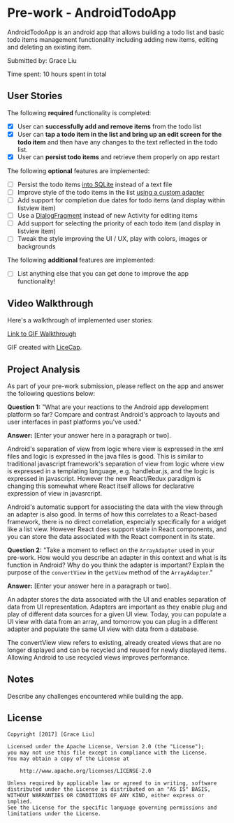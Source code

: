 # Pre-work - AndroidTodoApp

AndroidTodoApp is an android app that allows building a todo list and basic todo items management functionality including adding new items, editing and deleting an existing item.

Submitted by: Grace Liu

Time spent: 10 hours spent in total

## User Stories

The following **required** functionality is completed:

* [x] User can **successfully add and remove items** from the todo list
* [x] User can **tap a todo item in the list and bring up an edit screen for the todo item** and then have any changes to the text reflected in the todo list.
* [x] User can **persist todo items** and retrieve them properly on app restart

The following **optional** features are implemented:

* [ ] Persist the todo items [into SQLite](http://guides.codepath.com/android/Persisting-Data-to-the-Device#sqlite) instead of a text file
* [ ] Improve style of the todo items in the list [using a custom adapter](http://guides.codepath.com/android/Using-an-ArrayAdapter-with-ListView)
* [ ] Add support for completion due dates for todo items (and display within listview item)
* [ ] Use a [DialogFragment](http://guides.codepath.com/android/Using-DialogFragment) instead of new Activity for editing items
* [ ] Add support for selecting the priority of each todo item (and display in listview item)
* [ ] Tweak the style improving the UI / UX, play with colors, images or backgrounds

The following **additional** features are implemented:

* [ ] List anything else that you can get done to improve the app functionality!

## Video Walkthrough

Here's a walkthrough of implemented user stories:

[Link to GIF Walkthrough](https://s3.amazonaws.com/codepath-android/prework.gif)

GIF created with [LiceCap](http://www.cockos.com/licecap/).

## Project Analysis

As part of your pre-work submission, please reflect on the app and answer the following questions below:

**Question 1:** "What are your reactions to the Android app development platform so far? Compare and contrast Android's approach to layouts and user interfaces in past platforms you've used."

**Answer:** [Enter your answer here in a paragraph or two].

Android's separation of view from logic where view is expressed in the xml files and logic is expressed in the java files is good.  This is similar to traditional javascript framework's separation of view from logic where view is expressed in a templating language, e.g. handlebar.js, and the logic is expressed in javascript.  However the new React/Redux paradigm is changing this somewhat where React itself allows for declarative expression of view in javasrcript.

Android's automatic support for associating the data with the view through an adapter is also good.  In terms of how this correlates to a React-based framework, there is no direct correlation, especially specifically for a widget like a list view.  However React does support state in React components, and you can store the data associated with the React component in its state.

**Question 2:** "Take a moment to reflect on the `ArrayAdapter` used in your pre-work. How would you describe an adapter in this context and what is its function in Android? Why do you think the adapter is important? Explain the purpose of the `convertView` in the `getView` method of the `ArrayAdapter`."

**Answer:** [Enter your answer here in a paragraph or two].

An adapter stores the data associated with the UI and enables separation of data from UI representation.  Adapters are important as they enable plug and play of different data sources for a given UI view.  Today, you can populate a UI view with data from an array, and tomorrow you can plug in a different adapter and populate the same UI view with data from a database.

The convertView view refers to existing, already created views that are no longer displayed and can be recycled and reused for newly displayed items.  Allowing Android to use recycled views improves performance.

## Notes

Describe any challenges encountered while building the app.

## License

    Copyright [2017] [Grace Liu]

    Licensed under the Apache License, Version 2.0 (the "License");
    you may not use this file except in compliance with the License.
    You may obtain a copy of the License at

        http://www.apache.org/licenses/LICENSE-2.0

    Unless required by applicable law or agreed to in writing, software
    distributed under the License is distributed on an "AS IS" BASIS,
    WITHOUT WARRANTIES OR CONDITIONS OF ANY KIND, either express or implied.
    See the License for the specific language governing permissions and
    limitations under the License.
